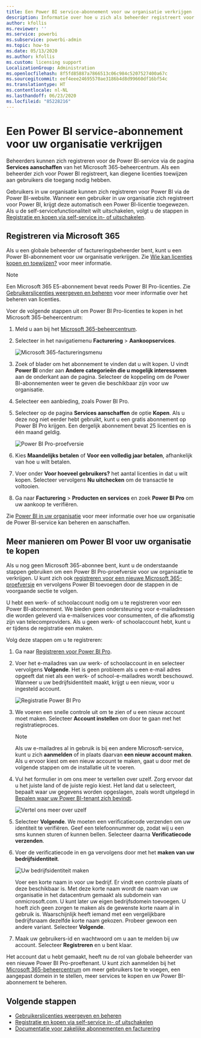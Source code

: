```yaml
---
title: Een Power BI service-abonnement voor uw organisatie verkrijgen
description: Informatie over hoe u zich als beheerder registreert voor een Power BI-serviceabonnement en meerdere licenties tegelijk aanschaft.
author: kfollis
ms.reviewer: ''
ms.service: powerbi
ms.subservice: powerbi-admin
ms.topic: how-to
ms.date: 05/13/2020
ms.author: kfollis
ms.custom: licensing support
LocalizationGroup: Administration
ms.openlocfilehash: 8f5fd85887a7866513c06c984c5207527400a67c
ms.sourcegitcommit: eef4eee24695570ae3186b4d8d99660df16bf54c
ms.translationtype: HT
ms.contentlocale: nl-NL
ms.lasthandoff: 06/23/2020
ms.locfileid: "85228216"
---
```

# <a name="get-a-power-bi-service-subscription-for-your-organization"></a>Een Power BI service-abonnement voor uw organisatie verkrijgen

Beheerders kunnen zich registreren voor de Power BI-service via de pagina **Services aanschaffen** van het Microsoft 365-beheercentrum. Als een beheerder zich voor Power BI registreert, kan diegene licenties toewijzen aan gebruikers die toegang nodig hebben.

Gebruikers in uw organisatie kunnen zich registreren voor Power BI via de Power BI-website. Wanneer een gebruiker in uw organisatie zich registreert voor Power BI, krijgt deze automatisch een Power BI-licentie toegewezen. Als u de self-servicefunctionaliteit wilt uitschakelen, volgt u de stappen in [Registratie en kopen via self-service in- of uitschakelen](service-admin-disable-self-service.md).

## <a name="sign-up-through-microsoft-365"></a>Registreren via Microsoft 365

Als u een globale beheerder of factureringsbeheerder bent, kunt u een Power BI-abonnement voor uw organisatie verkrijgen. Zie [Wie kan licenties kopen en toewijzen?](service-admin-licensing-organization.md#who-can-purchase-and-assign-licenses) voor meer informatie.

> [!NOTE]
>
> Een Microsoft 365 E5-abonnement bevat reeds Power BI Pro-licenties. Zie [Gebruikerslicenties weergeven en beheren](service-admin-manage-licenses.md) voor meer informatie over het beheren van licenties.
>
>

Voer de volgende stappen uit om Power BI Pro-licenties te kopen in het Microsoft 365-beheercentrum:

1. Meld u aan bij het [Microsoft 365-beheercentrum](https://admin.microsoft.com).

2. Selecteer in het navigatiemenu **Facturering** > **Aankoopservices**.
  
   ![Microsoft 365-factureringsmenu](media/service-admin-org-subscription/m365-billing-menu.png)

3. Zoek of blader om het abonnement te vinden dat u wilt kopen. U vindt **Power BI** onder aan **Andere categorieën die u mogelijk interesseren** aan de onderkant aan de pagina. Selecteer de koppeling om de Power BI-abonnementen weer te geven die beschikbaar zijn voor uw organisatie.

4. Selecteer een aanbieding, zoals Power BI Pro.

5. Selecteer op de pagina **Services aanschaffen** de optie **Kopen**. Als u deze nog niet eerder hebt gebruikt, kunt u een gratis abonnement op Power BI Pro krijgen. Een dergelijk abonnement bevat 25 licenties en is één maand geldig.

   ![Power BI Pro-proefversie](media/service-admin-org-subscription/m365-org-free-trial-pro.png)

6. Kies **Maandelijks betalen** of **Voor een volledig jaar betalen**, afhankelijk van hoe u wilt betalen.

7. Voer onder **Voor hoeveel gebruikers?** het aantal licenties in dat u wilt kopen. Selecteer vervolgens **Nu uitchecken** om de transactie te voltooien.

8. Ga naar **Facturering** > **Producten en services** en zoek **Power BI Pro** om uw aankoop te verifiëren.

Zie [Power BI in uw organisatie](https://docs.microsoft.com/microsoft-365/admin/misc/power-bi-in-your-organization?view=o365-worldwide) voor meer informatie over hoe uw organisatie de Power BI-service kan beheren en aanschaffen.

## <a name="more-ways-to-get-power-bi-for-your-organization"></a>Meer manieren om Power BI voor uw organisatie te kopen

Als u nog geen Microsoft 365-abonnee bent, kunt u de onderstaande stappen gebruiken om een Power BI Pro-proefversie voor uw organisatie te verkrijgen. U kunt zich ook [registreren voor een nieuwe Microsoft 365-proefversie](service-admin-signing-up-for-power-bi-with-a-new-office-365-trial.md) en vervolgens Power BI toevoegen door de stappen in de voorgaande sectie te volgen.

U hebt een werk- of schoolaccount nodig om u te registreren voor een Power BI-abonnement. We bieden geen ondersteuning voor e-mailadressen die worden geleverd via e-mailservices voor consumenten, of die afkomstig zijn van telecomproviders. Als u geen werk- of schoolaccount hebt, kunt u er tijdens de registratie een maken.

Volg deze stappen om u te registreren:

1. Ga naar [Registreren voor Power BI Pro](https://signup.microsoft.com/create-account/signup?OfferId=d59682f3-3e3b-4686-9c00-7c7c1c736085&ali=1&products=d59682f3-3e3b-4686-9c00-7c7c1c736085). 

2. Voer het e-mailadres van uw werk- of schoolaccount in en selecteer vervolgens **Volgende**. Het is geen probleem als u een e-mail adres opgeeft dat niet als een werk- of school-e-mailadres wordt beschouwd. Wanneer u uw bedrijfsidentiteit maakt, krijgt u een nieuw, voor u ingesteld account.

   ![Registratie Power BI Pro](media/service-admin-org-subscription/power-bi-pro-admins.png)

3. We voeren een snelle controle uit om te zien of u een nieuw account moet maken. Selecteer **Account instellen** om door te gaan met het registratieproces.

   > [!NOTE]
   >Als uw e-mailadres al in gebruik is bij een andere Microsoft-service, kunt u zich **aanmelden** of in plaats daarvan **een nieuw account maken**. Als u ervoor kiest om een nieuw account te maken, gaat u door met de volgende stappen om de installatie uit te voeren.
>
>
 
4. Vul het formulier in om ons meer te vertellen over uzelf. Zorg ervoor dat u het juiste land of de juiste regio kiest. Het land dat u selecteert, bepaalt waar uw gegevens worden opgeslagen, zoals wordt uitgelegd in [Bepalen waar uw Power BI-tenant zich bevindt](service-admin-where-is-my-tenant-located.md#how-to-determine-where-your-power-bi-tenant-is-located).

   ![Vertel ons meer over uzelf](media/service-admin-org-subscription/tell-about-yourself.png)

5. Selecteer **Volgende**. We moeten een verificatiecode verzenden om uw identiteit te verifiëren. Geef een telefoonnummer op, zodat wij u een sms kunnen sturen of kunnen bellen. Selecteer daarna **Verificatiecode verzenden**.

6. Voer de verificatiecode in en ga vervolgens door met het **maken van uw bedrijfsidentiteit**.

   ![Uw bedrijfsidentiteit maken](media/service-admin-org-subscription/business-identity.png)

    Voer een korte naam in voor uw bedrijf. Er vindt een controle plaats of deze beschikbaar is. Met deze korte naam wordt de naam van uw organisatie in het datacentrum gemaakt als subdomein van onmicrosoft.com. U kunt later uw eigen bedrijfsdomein toevoegen. U hoeft zich geen zorgen te maken als de gewenste korte naam al in gebruik is. Waarschijnlijk heeft iemand met een vergelijkbare bedrijfsnaam dezelfde korte naam gekozen. Probeer gewoon een andere variant. Selecteer **Volgende**.
    
7. Maak uw gebruikers-id en wachtwoord om u aan te melden bij uw account. Selecteer **Registreren** en u bent klaar.

Het account dat u hebt gemaakt, heeft nu de rol van globale beheerder van een nieuwe Power BI Pro-proeftenant. U kunt zich aanmelden bij het [Microsoft 365-beheercentrum](https://admin.microsoft.com) om meer gebruikers toe te voegen, een aangepast domein in te stellen, meer services te kopen en uw Power BI-abonnement te beheren.

## <a name="next-steps"></a>Volgende stappen

- [Gebruikerslicenties weergeven en beheren](service-admin-manage-licenses.md)
- [Registratie en kopen via self-service in- of uitschakelen](service-admin-disable-self-service.md)
- [Documentatie voor zakelijke abonnementen en facturering](https://docs.microsoft.com/microsoft-365/commerce/?view=o365-worldwide)
